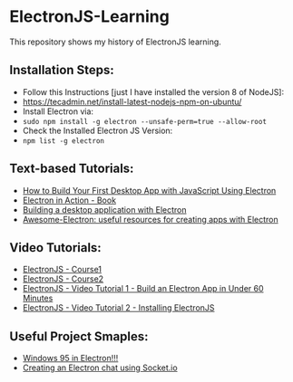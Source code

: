 # ElectronJS-Learning
This repository shows my history of ElectronJS learning.

## Installation Steps:
- Follow this Instructions [just I have installed the version 8 of NodeJS]:
- https://tecadmin.net/install-latest-nodejs-npm-on-ubuntu/
- Install Electron via:
- `sudo npm install -g electron --unsafe-perm=true --allow-root`
- Check the Installed Electron JS Version:
- `npm list -g electron`

## Text-based Tutorials: 
- [How to Build Your First Desktop App with JavaScript Using Electron](https://medium.freecodecamp.org/how-to-build-your-first-app-with-electron-41ebdb796930)
- [Electron in Action - Book](https://www.manning.com/books/electron-in-action)
- [Building a desktop application with Electron](https://medium.com/developers-writing/building-a-desktop-application-with-electron-204203eeb658)
- [Awesome-Electron: useful resources for creating apps with Electron](https://github.com/sindresorhus/awesome-electron)  

## Video Tutorials:
- [ElectronJS - Course1](https://www.youtube.com/playlist?list=PLYxzS__5yYQmocPoLUiEAfD1cJNjhdQar)
- [ElectronJS - Course2](https://www.youtube.com/playlist?list=PLC3y8-rFHvwiCJD3WrAFUrIMkGVDE0uqW)
- [ElectronJS - Video Tutorial 1 - Build an Electron App in Under 60 Minutes](https://www.youtube.com/watch?v=kN1Czs0m1SU)  
- [ElectronJS - Video Tutorial 2 - Installing ElectronJS](https://www.youtube.com/watch?v=5NQ-NbjLLMw)  

## Useful Project Smaples:
- [Windows 95 in Electron!!!](https://github.com/felixrieseberg/windows95)
- [Creating an Electron chat using Socket.io](http://luiseduardobrito.com/blog/creating-electron-chat-using-socket-io)

